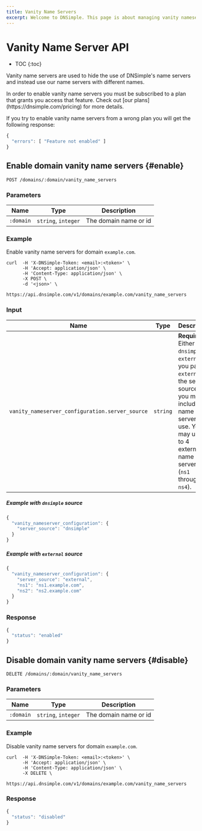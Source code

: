 ```yaml
---
title: Vanity Name Servers
excerpt: Welcome to DNSimple. This page is about managing vanity nameservers via our API. Hosted DNS has never been this easy.
---
```


# Vanity Name Server API

* TOC
{:toc}

Vanity name servers are used to hide the use of DNSimple's name servers and instead use our name servers with different names.

<note>
In order to enable vanity name servers you must be subscribed to a plan that grants you access that feature. Check out [our plans](https://dnsimple.com/pricing) for more details.

If you try to enable vanity name servers from a wrong plan you will get the following response:

~~~js
{
  "errors": [ "Feature not enabled" ]
}
~~~
</note>


## Enable domain vanity name servers {#enable}

    POST /domains/:domain/vanity_name_servers

### Parameters

Name | Type | Description
-----|------|------------
`:domain` | `string`, `integer` | The domain name or id

### Example

Enable vanity name servers for domain `example.com`.

    curl  -H 'X-DNSimple-Token: <email>:<token>' \
          -H 'Accept: application/json' \
          -H 'Content-Type: application/json' \
          -X POST \
          -d '<json>' \
          https://api.dnsimple.com/v1/domains/example.com/vanity_name_servers

### Input

Name | Type | Description
-----|------|------------
`vanity_nameserver_configuration.server_source` | `string` | **Required**. Either `dnsimple` or `external`. If you pass `external` as the server source then you must include name servers to use. You may use up to 4 external name servers (`ns1` through `ns4`).

##### Example with `dnsimple` source

~~~js
{
  "vanity_nameserver_configuration": {
    "server_source": "dnsimple"
  }
}
~~~

##### Example with `external` source

~~~js
{
  "vanity_nameserver_configuration": {
    "server_source": "external",
    "ns1": "ns1.example.com",
    "ns2": "ns2.example.com"
  }
}
~~~

### Response

~~~js
{
  "status": "enabled"
}
~~~


## Disable domain vanity name servers {#disable}

    DELETE /domains/:domain/vanity_name_servers

### Parameters

Name | Type | Description
-----|------|------------
`:domain` | `string`, `integer` | The domain name or id

### Example

Disable vanity name servers for domain `example.com`.

    curl  -H 'X-DNSimple-Token: <email>:<token>' \
          -H 'Accept: application/json' \
          -H 'Content-Type: application/json' \
          -X DELETE \
          https://api.dnsimple.com/v1/domains/example.com/vanity_name_servers

### Response

~~~js
{
  "status": "disabled"
}
~~~
